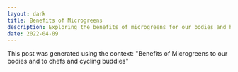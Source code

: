 ```yaml
---
layout: dark
title: Benefits of Microgreens
description: Exploring the benefits of microgreens for our bodies and how they are useful to chefs and cycling buddies.
date: 2022-04-09
---
```


This post was generated using the context: "Benefits of Microgreens to our bodies and to chefs and cycling buddies"